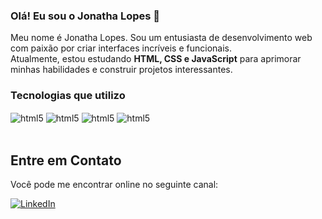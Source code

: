 
### Olá! Eu sou o Jonatha Lopes 🚀

<p>Meu nome é Jonatha Lopes. Sou um entusiasta de desenvolvimento web com paixão por criar interfaces incríveis e funcionais.<br>Atualmente, estou estudando <strong>HTML, CSS e JavaScript</strong> para aprimorar minhas habilidades e construir projetos interessantes.</p>

### Tecnologias que utilizo
<div>

<img align="center" alt="html5" src="https://img.shields.io/badge/HTML5-E34F26?style=for-the-badge&logo=html5&logoColor=white"/>

<img align="center" alt="html5" src="https://img.shields.io/badge/CSS3-1572B6?style=for-the-badge&logo=css3&logoColor=white"/>

<img align="center" alt="html5" src="https://img.shields.io/badge/JavaScript-F7DF1E?style=for-the-badge&logo=javascript&logoColor=black"/>

<img align="center" alt="html5" src="https://img.shields.io/badge/Tailwind_CSS-38B2AC?style=for-the-badge&logo=tailwind-css&logoColor=white"/>

</div>

<br>



## Entre em Contato

Você pode me encontrar online no seguinte canal:

[![LinkedIn](https://img.shields.io/badge/LinkedIn-0077B5?style=for-the-badge&logo=linkedin&logoColor=white)](https://www.linkedin.com/in/jonathadealbuquerquelopes)
